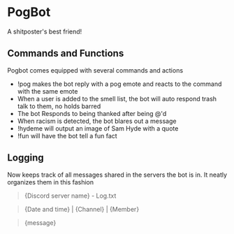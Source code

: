 # PogBot
A shitposter's best friend!

## Commands and Functions
Pogbot comes equipped with several commands and actions
 - !pog makes the bot reply with a pog emote <server specific> and reacts to the command with the same emote
 - When a user is added to the smell list, the bot will auto respond trash talk to them, no holds barred
 - The bot Responds to being thanked after being @'d
 - When racism is detected, the bot blares out a message
 - !hydeme will output an image of Sam Hyde with a quote <List still limited as heck>
 - !fun will have the bot tell a fun fact
## Logging
Now keeps track of all messages shared in the servers the bot is in. It neatly organizes them in this fashion

> {Discord server name} - Log.txt
 
> {Date and time} | {Channel} | {Member}

> {message}
